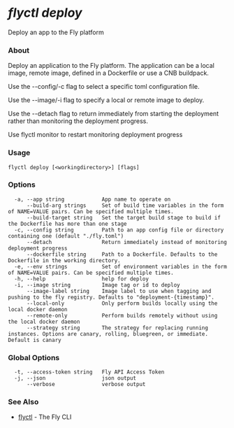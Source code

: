 # _flyctl deploy_

Deploy an app to the Fly platform

### About

Deploy an application to the Fly platform. The application can be a local 
image, remote image, defined in a Dockerfile or use a CNB buildpack.

Use the --config/-c flag to select a specific toml configuration file.

Use the --image/-i flag to specify a local or remote image to deploy.

Use the --detach flag to return immediately from starting the deployment rather
than monitoring the deployment progress.

Use flyctl monitor to restart monitoring deployment progress

### Usage
~~~
flyctl deploy [<workingdirectory>] [flags]
~~~

### Options

~~~
  -a, --app string            App name to operate on
      --build-arg strings     Set of build time variables in the form of NAME=VALUE pairs. Can be specified multiple times.
      --build-target string   Set the target build stage to build if the Dockerfile has more than one stage
  -c, --config string         Path to an app config file or directory containing one (default "./fly.toml")
      --detach                Return immediately instead of monitoring deployment progress
      --dockerfile string     Path to a Dockerfile. Defaults to the Dockerfile in the working directory.
  -e, --env strings           Set of environment variables in the form of NAME=VALUE pairs. Can be specified multiple times.
  -h, --help                  help for deploy
  -i, --image string          Image tag or id to deploy
      --image-label string    Image label to use when tagging and pushing to the fly registry. Defaults to "deployment-{timestamp}".
      --local-only            Only perform builds locally using the local docker daemon
      --remote-only           Perform builds remotely without using the local docker daemon
      --strategy string       The strategy for replacing running instances. Options are canary, rolling, bluegreen, or immediate. Default is canary
~~~

### Global Options

~~~
  -t, --access-token string   Fly API Access Token
  -j, --json                  json output
      --verbose               verbose output
~~~

### See Also

* [flyctl](/docs/flyctl/help/)	 - The Fly CLI

